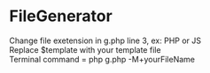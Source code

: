 # FileGenerator
Change file exetension in g.php line 3, ex: PHP or JS <br>
Replace $template with your template file <br>
Terminal command = php g.php -M+yourFileName <br>
